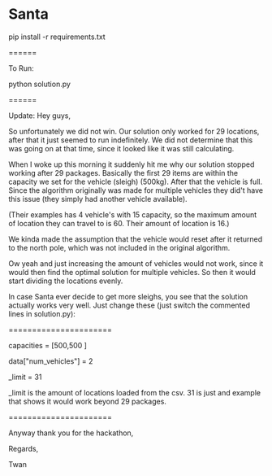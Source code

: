 Santa
=====

pip install -r requirements.txt

======

To Run:

python solution.py

======

Update:
Hey guys,

So unfortunately we did not win. Our solution only worked for 29 locations, after that it just seemed to run indefinitely.
We did not determine that this was going on at that time, since it looked like it was still calculating.
 
When I woke up this morning it suddenly hit me why our solution stopped working after 29 packages.
Basically the first 29 items are within the capacity we set for the vehicle (sleigh) (500kg).
After that the vehicle is full. Since the algorithm originally was made for multiple vehicles they did't have this issue (they simply had another vehicle available).

(Their examples has 4 vehicle's with 15 capacity, so the maximum amount of location they can travel to is 60. Their amount of location is 16.)

We kinda made the assumption that the vehicle would reset after it returned to the north pole, which was not included in the original algorithm.

Ow yeah and just increasing the amount of vehicles would not work, since it would then find the optimal solution for multiple vehicles.
So then it would start dividing the locations evenly.

In case Santa ever decide to get more sleighs, you see that the solution actually works very well.
Just change these (just switch the commented lines in solution.py):

======================

capacities = [500,500 ]

data["num_vehicles"] = 2

_limit = 31 

_limit is the amount of locations loaded from the csv. 
31 is just and example that shows it would work beyond 29 packages.

======================

Anyway thank you for the hackathon,

Regards,

Twan